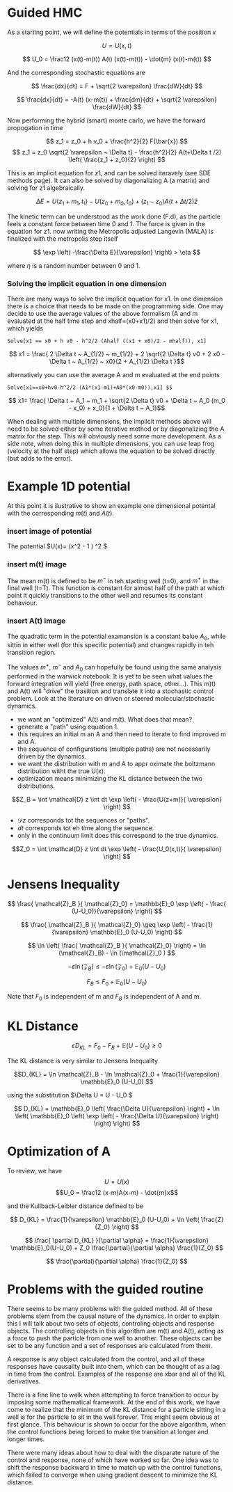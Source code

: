 # Guided HMC

As a starting point, we will define the potentials in terms of the position $x$

$$ U = U(x,t)$$

$$ U_0 = \frac12 (x(t)-m(t)) A(t) (x(t)-m(t)) - \dot{m} (x(t)-m(t)) $$

And the corresponding stochastic equations are

$$ \frac{dx}{dt} = F + \sqrt{2 \varepsilon} \frac{dW}{dt} $$

$$ \frac{dx}{dt} = -A(t) (x-m(t)) + \frac{dm}{dt} + \sqrt{2 \varepsilon} \frac{dW}{dt} $$

Now performing the hybrid (smart) monte carlo, we have the forward propogation in time

$$ z_1 = z_0 + h v_0 + \frac{h^2}{2} F(\bar{x}) $$
$$ z_1 = z_0 \sqrt{2 \varepsilon ~ \Delta t} - \frac{h^2}{2} A(t+\Delta t /2) \left( \frac{z_1 + z_0}{2} \right) $$

This is an implicit equation for z1, and can be solved iteravely (see SDE methods page). It can also be solved by diagonalizing A (a matrix) and solving for z1 algebraically.

$$ \Delta E = U(z_1+m_1,t_1) - U(z_0+m_0,t_0) + (z_1-z_0) A(t + \Delta t/2) \bar{z} $$

The kinetic term can be understood as the work done (F.d), as the particle feels a constant force between time 0 and 1. The force is given in the equation for z1. now writing the Metropolis adjusted Langevin (MALA) is finalized with the metropolis step itself

$$ \exp \left( -\frac{\Delta E}{\varepsilon} \right) > \eta $$

where $\eta$ is a random number between 0 and 1.

### Solving the implicit equation in one dimension

There are many ways to solve the implicit equation for x1. In one dimension there is a choice that needs to be made on the programming side. One may decide to use the average values of the above formalism (A and m evaluated at the half time step and xhalf=(x0+x1)/2) and then solve for x1, which yields

```
Solve[x1 == x0 + h v0 - h^2/2 (Ahalf ((x1 + x0)/2 - mhalf)), x1]
```

$$ x1 = \frac{ 2 \Delta t ~ A_{1/2} ~ m_{1/2} + 2 \sqrt{2 \Delta t} v0 + 2 x0 - \Delta t ~ A_{1/2} ~ x0}{2 + A_{1/2} \Delta t }$$

alternatively you can use the average A and m evaluated at the end points

```
Solve[x1==x0+hv0-h^2/2 (A1*(x1-m1)+A0*(x0-m0)),x1] $$
```

$$ x1= \frac{ \Delta t ~ A_1 ~ m_1 + \sqrt{2 \Delta t} v0 + \Delta t ~ A_0 (m_0 - x_0) + x_0}{1 + \Delta t ~ A_1}$$

When dealing with multiple dimensions, the implicit methods above will need to be solved either by some iterative method or by diagonalizing the A matrix for the step. This will obviously need some more development. As a side note, when doing this in multiple dimensions, you can use leap frog (velocity at the half step) which allows the equation to be solved directly (but adds to the error).


# Example 1D potential

At this point it is ilustrative to show an example one dimensional potental with the corresponding $m(t)$ and $A(t)$.

### insert image of potential 

The potential $U(x)= (x^2 - 1 ) ^2 $

### insert m(t) image

The mean m(t) is defined to be $m^-$ in teh starting well (t=0), and $m^+$ in the final well (t=T). This function is constant for almost half of the path at which point it quickly transitions to the other well and resumes its constant behaviour.

### insert A(t) image

The quadratic term in the potential examansion is a constant balue $A_0$, while sittin in either well (for this specific potential) and changes rapidly in teh transition region.

The values $m^+$, $m^-$ and $A_0$ can hopefully be found using the same analysis performed in the warwick notebook. It is yet to be seen what values the forward integration will yield (free energy, path space, other...). This m)t) and A(t) will "drive" the trasition and translate it into a stochastic control problem. Look at the literature on driven or steered molecular/stochastic dynamics.


 * we want an "optimized" A(t) and m(t). What does that mean?
 * generate a "path" using equation 1.
 * this requires an initial m an A and then need to iterate to find improved m and A.
 * the sequence of configurations (multiple paths) are not necessarily driven by the dynamics.
 * we want the distribution with m and A to appr oximate the boltzmann distribution witht the true U(x).
 * optimization means minimizing the KL distance between the two distributions.

$$Z_B = \int \mathcal{D} z \int dt \exp \left( - \frac{U(z+m)}{ \varepsilon} \right) $$

 * $\mathcal{D} z$ corresponds tot the sequences or "paths".
 * $dt$ corresponds tot eh time along the sequence.
 * only in the continuum limit does this correspond to the true dynamics.

$$Z_0 = \int \mathcal{D} z \int dt \exp \left( - \frac{U_0(x,t)}{ \varepsilon} \right) $$

# Jensens Inequality

$$ \frac{ \mathcal{Z}_B }{ \mathcal{Z}_0} = \mathbb{E}_0 \exp \left( - \frac{ (U-U_0)}{\varepsilon} \right) $$

$$ \frac{ \mathcal{Z}_B }{ \mathcal{Z}_0} \geq  \exp \left( - \frac{1}{\varepsilon} \mathbb{E}_0 (U-U_0) \right) $$

$$ \ln \left( \frac{ \mathcal{Z}_B }{ \mathcal{Z}_0} \right) = \ln (\mathcal{Z}_B) - \ln (\mathcal{Z}_0 ) $$

$$ - \varepsilon \ln (\mathcal{Z}_B ) \leq -\varepsilon \ln (\mathcal{Z}_0) + \mathbb{E}_0(U-U_0) $$

$$ F_B \leq F_0 + \mathbb{E}_0 (U-U_0) $$

Note that $F_0$ is independent of m and $F_B$ is independent of A and m.

# KL Distance

$$ \varepsilon D_{KL} = F_0 - F_B + \mathbb{E} (U-U_0) \geq 0 $$

The KL distance is very similar to Jensens Inequality

$$D_{KL} = \ln \mathcal{Z}_B - \ln \mathcal{Z}_0 + \frac{1}{\varepsilon} \mathbb{E}_0 (U-U_0) $$

using the substitution $\Delta U = U - U_0 $

$$ D_{KL} = \mathbb{E}_0 \left( \frac{\Delta U}{\varepsilon} \right) + \ln \left( \mathbb{E}_0 \left( \exp \left( - \frac{\Delta U}{\varepsilon} \right) \right) \right) $$

# Optimization of A

To review, we have 
$$U = U(x)$$ 
$$U_0 = \frac12 (x-m)A(x-m) - \dot{m}x$$

and the Kullback-Leibler distance defined to be

$$ D_{KL} = \frac{1}{\varepsilon} \mathbb{E}_0 (U-U_0) + \ln \left( \frac{Z}{Z_0} \right) $$

$$ \frac{ \partial D_{KL} }{\partial \alpha} = \frac{1}{\varepsilon} \mathbb{E}_0(U-U_0) + Z_0 \frac{\partial}{\partial \alpha} \frac{1}{Z_0} $$

$$ \frac{\partial}{\partial \alpha} \frac{1}{Z_0} $$

# Problems with the guided routine

There seems to be many problems with the guided method. All of these problems stem from the causal nature of the dynamics. In order to explain this I will talk about two sets of objects, controling objects and response objects. The controlling objects in this algorithm are m(t) and A(t), acting as a force to push the particle from one well to another. These objects can be set to be any function and a set of responses are calculated from them.

A response is any object calculated from the control, and all of these responses have causality built into them, which can be thought of as a lag in time from the control. Examples of the response are xbar and all of the KL derivatives. 

There is a fine line to walk when attempting to force transition to occur by imposing some mathematical framework. At the end of this work, we have come to realize that the minimum of the KL distance for a particle sitting in a well is for the particle to sit in the well forever. This might seem obvious at first glance. This behaviour is shown to occur for the above algorithm, when the control functions being forced to make the transition at longer and longer times. 

There were many ideas about how to deal with the disparate nature of the control and response, none of which have worked so far. One idea was to shift the response backward in time to match up with the control functions, which failed to converge when using gradient descent to minimize the KL distance. 
